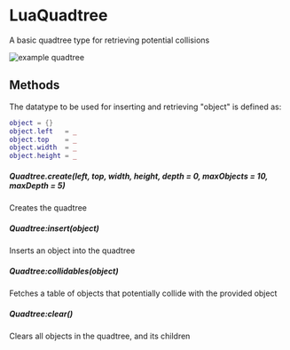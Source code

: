 # LuaQuadtree
A basic quadtree type for retrieving potential collisions

![example quadtree](https://cloud.githubusercontent.com/assets/8511306/9291243/e1edad9c-43f7-11e5-8956-a5894201bbca.png)

## Methods

The datatype to be used for inserting and retrieving "object" is defined as:

``` Lua
object = {}
object.left   = _
object.top    = _
object.width  = _
object.height = _
```

##### Quadtree.create(left, top, width, height, depth = 0, maxObjects = 10, maxDepth = 5)

Creates the quadtree


##### Quadtree:insert(object)

Inserts an object into the quadtree

##### Quadtree:collidables(object)

Fetches a table of objects that potentially collide with the provided object

##### Quadtree:clear()

Clears all objects in the quadtree, and its children
